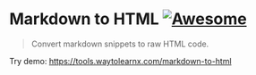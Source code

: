 # Markdown to HTML [![Awesome](https://cdn.rawgit.com/sindresorhus/awesome/d7305f38d29fed78fa85652e3a63e154dd8e8829/media/badge.svg)](https://github.com/sindresorhus/awesome)

>Convert markdown snippets to raw HTML code.

Try demo: https://tools.waytolearnx.com/markdown-to-html
